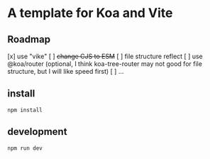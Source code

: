 # A template for Koa and Vite

## Roadmap

[x] use "vike"
[ ] ~~change CJS to ESM~~
[ ] file structure reflect
[ ] use @koa/router (optional, I think koa-tree-router may not good for file structure, but I will like speed first)
[ ] ...


## install
```
npm install
```

## development
```
npm run dev
```